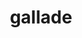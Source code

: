 ---
id: 475
title: gallade
types: [psychic,fighting]
image: https://raw.githubusercontent.com/PokeAPI/sprites/master/sprites/pokemon/475.png
---